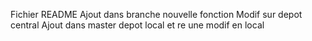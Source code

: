 Fichier README
Ajout dans branche nouvelle fonction
Modif sur depot central
Ajout dans master depot local
et re une modif en local
